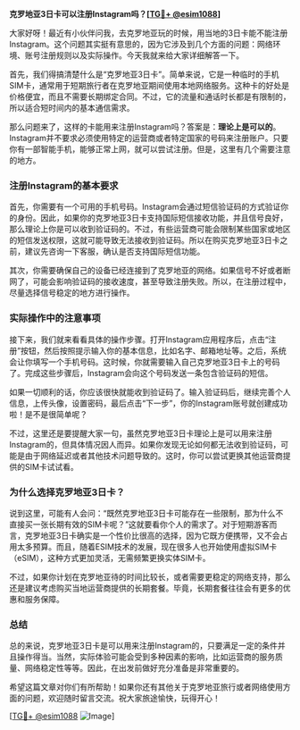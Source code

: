 **克罗地亚3日卡可以注册Instagram吗？[[TG💪+ @esim1088](https://t.me/s/esim1088)]**

大家好呀！最近有小伙伴问我，去克罗地亚玩的时候，用当地的3日卡能不能注册Instagram。这个问题其实挺有意思的，因为它涉及到几个方面的问题：网络环境、账号注册规则以及实际操作。今天我就来给大家详细解答一下。

首先，我们得搞清楚什么是“克罗地亚3日卡”。简单来说，它是一种临时的手机SIM卡，通常用于短期旅行者在克罗地亚期间使用本地网络服务。这种卡的好处是价格便宜，而且不需要长期绑定合同。不过，它的流量和通话时长都是有限制的，所以适合短时间内的基本通信需求。

那么问题来了，这样的卡能用来注册Instagram吗？答案是：**理论上是可以的**。Instagram并不要求必须使用特定的运营商或者特定国家的号码来注册账户。只要你有一部智能手机，能够正常上网，就可以尝试注册。但是，这里有几个需要注意的地方。

### 注册Instagram的基本要求

首先，你需要有一个可用的手机号码。Instagram会通过短信验证码的方式验证你的身份。因此，如果你的克罗地亚3日卡支持国际短信接收功能，并且信号良好，那么理论上你是可以收到验证码的。不过，有些运营商可能会限制某些国家或地区的短信发送权限，这就可能导致无法接收到验证码。所以在购买克罗地亚3日卡之前，建议先咨询一下客服，确认是否支持国际短信功能。

其次，你需要确保自己的设备已经连接到了克罗地亚的网络。如果信号不好或者断网了，可能会影响验证码的接收速度，甚至导致注册失败。所以，在注册过程中，尽量选择信号稳定的地方进行操作。

### 实际操作中的注意事项

接下来，我们就来看看具体的操作步骤。打开Instagram应用程序后，点击“注册”按钮，然后按照提示输入你的基本信息，比如名字、邮箱地址等。之后，系统会让你填写一个手机号码。这时候，你就需要输入自己克罗地亚3日卡上的号码了。完成这些步骤后，Instagram会向这个号码发送一条包含验证码的短信。

如果一切顺利的话，你应该很快就能收到验证码了。输入验证码后，继续完善个人信息，上传头像，设置密码，最后点击“下一步”，你的Instagram账号就创建成功啦！是不是很简单呢？

不过，这里还是要提醒大家一句，虽然克罗地亚3日卡理论上是可以用来注册Instagram的，但具体情况因人而异。如果你发现无论如何都无法收到验证码，可能是由于网络延迟或者其他技术问题导致的。这时，你可以尝试更换其他运营商提供的SIM卡试试看。

### 为什么选择克罗地亚3日卡？

说到这里，可能有人会问：“既然克罗地亚3日卡可能存在一些限制，那为什么不直接买一张长期有效的SIM卡呢？”这就要看你个人的需求了。对于短期游客而言，克罗地亚3日卡确实是一个性价比很高的选择，因为它既方便携带，又不会占用太多预算。而且，随着ESIM技术的发展，现在很多人也开始使用虚拟SIM卡（eSIM），这种方式更加灵活，无需频繁更换实体SIM卡。

不过，如果你计划在克罗地亚待的时间比较长，或者需要更稳定的网络支持，那么还是建议考虑购买当地运营商提供的长期套餐。毕竟，长期套餐往往会有更多的优惠和服务保障。

### 总结

总的来说，克罗地亚3日卡是可以用来注册Instagram的，只要满足一定的条件并且操作得当。当然，实际体验可能会受到多种因素的影响，比如运营商的服务质量、网络稳定性等等。因此，在出发前做好充分准备是非常重要的。

希望这篇文章对你们有所帮助！如果你还有其他关于克罗地亚旅行或者网络使用方面的问题，欢迎随时留言交流。祝大家旅途愉快，玩得开心！

[[TG💪+ @esim1088](https://t.me/s/esim1088) ![Image](https://i.postimg.cc/4NQfJmqS/Snipaste-2025-05-13-00-14-12.png)]